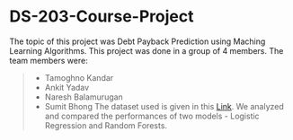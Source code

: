 # DS-203-Course-Project
The topic of this project was Debt Payback Prediction using Maching Learning Algorithms. This project was done in a group of 4 members. The team members were:
> - Tamoghno Kandar
> - Ankit Yadav
> - Naresh Balamurugan
> - Sumit Bhong
> The dataset used is given in this [Link](https://www.kaggle.com/c/home-credit-default-risk/data). We analyzed and compared the performances of two models - Logistic Regression and Random Forests.
